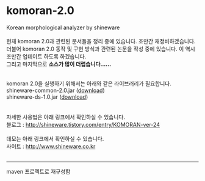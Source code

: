 komoran-2.0
===========

Korean morphological analyzer by shineware
<br><br>
현재 komoran 2.0과 관련된 문서들을 정리 중에 있습니다. 조만간 재정비하겠습니다. <br>
더불어 komoran 2.0 동작 및 구현 방식과 관련된 논문을 작성 중에 있습니다. 이 역시 조만간 업데이트 하도록 하겠습니다.<br>
그리고 마지막으로 <b>소스가 많이 더럽습니다......</b>
<br><br>

komoran 2.0을 실행하기 위해서는 아래와 같은 라이브러리가 필요합니다. <br>
shineware-common-2.0.jar (<a href=http://shineware.tistory.com/attachment/cfile9.uf@2752823C542945A30BE87B.jar>download</a>)<br>
shineware-ds-1.0.jar (<a href=http://shineware.tistory.com/attachment/cfile10.uf@22510A3C542945AB0DF2ED.jar>download</a>)<br>
<br><br>
자세한 사용법은 아래 링크에서 확인하실 수 있습니다.<br>
블로그 : http://shineware.tistory.com/entry/KOMORAN-ver-24
<br><br>
데모는 아래 링크에서 확인하실 수 있습니다.<br>
사이트 : http://www.shineware.co.kr
<br><br>

---------------------------------------------------------------------------------
maven 프로젝트로 재구성함
